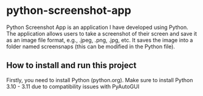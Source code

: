 # python-screenshot-app

Python Screenshot App is an application I have developed using Python. The application allows users to take a screenshot of their screen and save it as an image file format, e.g., .jpeg, .png, .jpg, etc. It saves the image into a folder named screensnaps (this can be modified in the Python file).

## How to install and run this project
Firstly, you need to install Python (python.org). Make sure to install Python 3.10 - 3.11 due to compatibility issues with PyAutoGUI
 
 
